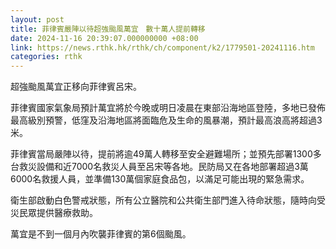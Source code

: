 ```yaml
---
layout: post
title: 菲律賓嚴陣以待超強颱風萬宜　數十萬人提前轉移
date: 2024-11-16 20:39:07.000000000 +08:00
link: https://news.rthk.hk/rthk/ch/component/k2/1779501-20241116.htm
categories: rthk
---
```


超強颱風萬宜正移向菲律賓呂宋。

菲律賓國家氣象局預計萬宜將於今晚或明日凌晨在東部沿海地區登陸，多地已發佈最高級別預警，低窪及沿海地區將面臨危及生命的風暴潮，預計最高浪高將超過3米。

菲律賓當局嚴陣以待，提前將逾49萬人轉移至安全避難場所；並預先部署1300多台救災設備和近7000名救災人員至呂宋等各地。民防局又在各地部署超過3萬6000名救援人員，並準備130萬個家庭食品包，以滿足可能出現的緊急需求。

衛生部啟動白色警戒狀態，所有公立醫院和公共衛生部門進入待命狀態，隨時向受災民眾提供醫療救助。 

萬宜是不到一個月內吹襲菲律賓的第6個颱風。
